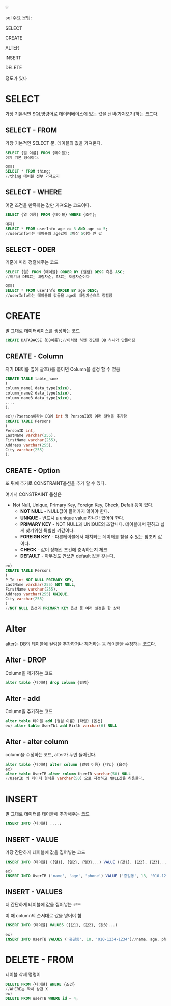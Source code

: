 <aside>
💡

sql 주요 문법:

SELECT

CREATE

ALTER

INSERT

DELETE

정도가 있다

</aside>

# SELECT

가장 기본적인 SQL명령어로 데이터베이스에 있는 값을 선택(가져오기)하는 코드다.

## SELECT - FROM

가장 기본적인 SELECT 문. 테이블의 값을 가져온다.

```sql
SELECT {열 이름} FROM {테이블};
이게 기본 형식이다.

예제)
SELECT * FROM thing;
//thing 테이블 전부 가져오기
```

## SELECT - WHERE

어떤 조건을 만족하는 값만 가져오는 코드이다.

```sql
SELECT {열 이름} FROM {테이블} WHERE {조건};

예제)
SELECT * FROM userInfo age >= 3 AND age <= 5;
//userinfo라는 테이블의 age값이 3이상 5이하 인 값
```

## SELECT - ODER

기준에 따라 정렬해주는 코드

```sql
SELECT {열} FROM {테이블} ORDER BY {컬럼} DESC 혹은 ASC;
//여기서 DESC는 내림차순, ASC는 오름차순이다

예제)
SELECT * FROM userInfo ORDER BY age DESC;
//userInfo라는 테이블의 값들을 age의 내림차순으로 정렬함
```

# CREATE

말 그대로 데이터베이스를 생성하는 코드

```sql
CREATE DATABACSE {DB이름};//이처럼 하면 간단한 DB 하나가 만들어짐
```

## CREATE - Column

저기 DB이름 옆에 괄호()를 붙이면 Column을 설정 할 수 있음

```sql
CREATE TABLE table_name
(
column_name1 data_type(size),
column_name2 data_type(size),
column_name3 data_type(size),
....
);

ex)//Pserson이라는 DB에 int 형 PersonID등 여러 컬럼을 추가함
CREATE TABLE Persons
(
PersonID int,
LastName varchar(255),
FirstName varchar(255),
Address varchar(255),
City varchar(255)
);
```

## CREATE - Option

또 뒤에 추가로 CONSTRAINT옵션을 추가 할 수 있다.

여기서 CONSTRAINT 옵션은

- Not Null, Unique, Primary Key, Foreign Key, Check, Defalt 등이 있다.
    - **NOT NULL** - NULL값이 들어가지 않아야 한다.
    - **UNIQUE** - 반드시 a unique value 하나가 있어야 한다.
    - **PRIMARY KEY** - NOT NULL과 UNIQUE의 조합니다. 테이블에서 편하고 쉽게 찾기위한 특별한 키값이다.
    - **FOREIGN KEY** - 다른테이블에서 매치되는 데이터를 찾을 수 있는 참조키 값이다.
    - **CHECK** - 값이 정해진 조건에 충족하는지 체크
    - **DEFAULT** - 아무것도 안쓰면 default 값을 갖는다.

```sql
ex)
CREATE TABLE Persons
(
P_Id int NOT NULL PRIMARY KEY,
LastName varchar(255) NOT NULL,
FirstName varchar(255),
Address varchar(255) UNIQUE,
City varchar(255)
)
//NOT NULL 옵션과 PRIMARY KEY 옵션 등 여러 설정을 한 상태
```

# Alter

alter는 DB의 테이블에 컬럼을 추가하거나 제거하는 등 테이블을 수정하는 코드다.

## Alter - DROP

Column을 제거하는 코드

```sql
alter table {테이블} drop column {컬럼}
```

## Alter - add

Column을 추가하는 코드

```sql
alter table 테이블 add {컬럼 이름} {타입} {옵션}
ex) alter table UserTbl add Birth varchar(6) NULL
```

## Alter - alter column

column을 수정하는 코드, alter가 두번 들어간다.

```sql
alter table {테이블} alter column {컬럼 이름} {타입} {옵션}
ex)
alter table UserTB alter column UserID varchar(50) NULL
//UserID 의 데이터 형식을 varchar(50) 으로 지정하고 NULL값을 허용한다.
```

# INSERT

말 그대로 데이터를 테이블에 추가해주는 코드

```sql
INSERT INTO {테이블} ....;
```

## INSERT - VALUE

가장 간단하게 테이블에 값을 집어넣는 코드

```sql
INSERT INTO {테이블} ({열1}, {열2}, {열3}...) VALUE ({값1}, {값2}, {값3}...)

ex)
INSERT INTO UserTB ('name', 'age', 'phone') VALUE ('홍길동', 18, '010-1234-1234')
```

## INSERT - VALUES

더 간단하게 테이블에 값을 집어넣는 코드

이 때 column의 순서대로 값을 넣어야 함

```sql
INSERT INTO {테이블} VALUES ({값1}, {값2}, {값3}...)

ex)
INSERT INTO UserTB VALUES ('홍길동', 18, '010-1234-1234')//name, age, phone 순서
```

# DELETE - FROM

테이블 삭제 명령어

```sql
DELETE FROM {테이블} WHERE {조건}
//WHERE는 딱히 상관 X
ex)
DELETE FROM userTB WHERE id = 4;
```